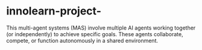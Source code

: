 # innolearn-project-
This multi-agent systems (MAS) involve multiple AI agents working together (or independently) to achieve specific goals. These agents collaborate, compete, or function autonomously in a shared environment.
